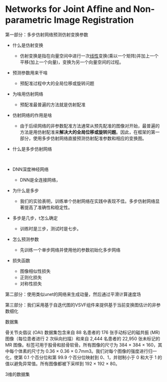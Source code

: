 # Networks for Joint Afﬁne and Non-parametric Image Registration



第一部分：多步仿射网络预测仿射变换参数

- 什么是仿射变换
  - 仿射变换是指在向量空间中进行一次[线性](https://so.csdn.net/so/search?q=线性&spm=1001.2101.3001.7020)变换(乘以一个矩阵)并加上一个平移(加上一个向量)，变换为另一个向量空间的过程。

- 预测参数用来干啥

  - 预配准过程中大的全局位移或旋转问题
- 为啥用仿射网络

  - 预配准最普遍的方法就是仿射配准
- 仿射网络的作用是啥

  - 由于后续网络的非参数配准方法通常从预先配准的图像对开始，最普遍的方法是用仿射配准来**解决大的全局位移或旋转问题**。因此，在框架的第一部分，使用多步仿射网络直接预测仿射配准参数和相应的变换图。
- 什么是多步仿射网络

​	

- DNN深度神经网络
  - DNN是全连接网络，

- 为什么是多步

  - 我们的实验表明，训练单个仿射网络在实践中表现不佳。多步仿射网络显著提高了准确性和稳定性。
- 多步是几步，t怎么确定

  - 训练时是三步，测试时是七步。
- 怎么预测参数

  - 先训练一个单步网络并使用他的参数初始化多步网络

- 损失函数
  - 图像相似性损失
  - 正则化损失
  - 对称性损失




第二部分：使用类似unet的网络来生成动量，然后通过平滑计算速度场





第三部分：我们采用基于自迭代图的VSVF组件来提供基于当前变换图估计的非参数细化







数据集

骨关节炎倡议 (OAI) 数据集包含来自 88 名患者的 176 张手动标记的磁共振 (MR) 图像（每位患者进行 2 次纵向扫描）和来自 2,444 名患者的 22,950 张未标记的 MR 图像。标签可用于股骨和胫骨软骨。所有图像的尺寸为 384 × 384 × 160，其中每个体素的尺寸为 0.36 × 0.36 × 0.7mm3。我们对每个图像的强度进行归一化，使第 0.1 个百分位和第 99.9 个百分位映射到 0、1，并钳制小于 0 和大于 1 的值以避免异常值。所有图像都被下采样到 192 × 192 × 80。

3维的数据集